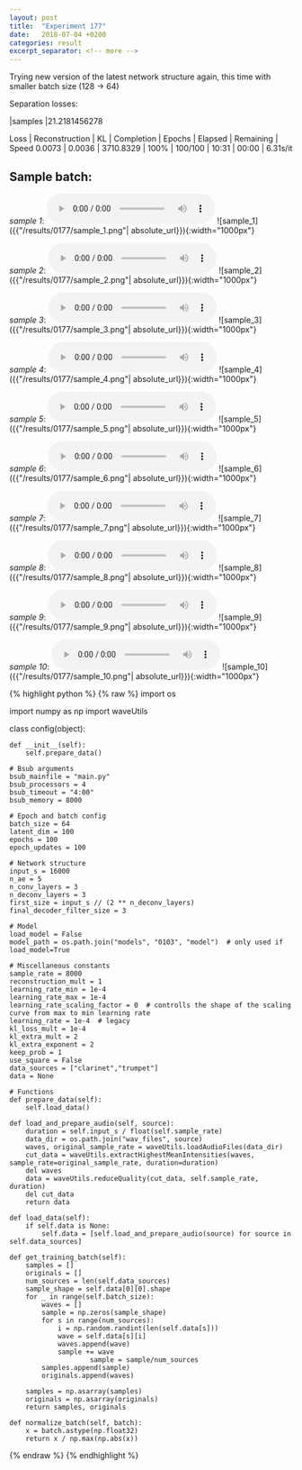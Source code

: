 ```yaml
---
layout: post
title:  "Experiment 177"
date:   2018-07-04 +0200
categories: result
excerpt_separator: <!-- more -->
---
```

Trying new version of the latest network structure again, this time with smaller batch size (128 -> 64)

Separation losses:

|samples
|21.2181456278

Loss | Reconstruction | KL | Completion | Epochs | Elapsed | Remaining | Speed
0.0073 | 0.0036 | 3710.8329 | 100% | 100/100 | 10:31 | 00:00 | 6.31s/it<!-- more -->

## **Sample batch**:
_sample 1_:
<audio src="/ResultsOverview/results/0177/sample_1.wav" controls preload></audio>
![sample_1]({{"/results/0177/sample_1.png"| absolute_url}}){:width="1000px"}

_sample 2_:
<audio src="/ResultsOverview/results/0177/sample_2.wav" controls preload></audio>
![sample_2]({{"/results/0177/sample_2.png"| absolute_url}}){:width="1000px"}

_sample 3_:
<audio src="/ResultsOverview/results/0177/sample_3.wav" controls preload></audio>
![sample_3]({{"/results/0177/sample_3.png"| absolute_url}}){:width="1000px"}

_sample 4_:
<audio src="/ResultsOverview/results/0177/sample_4.wav" controls preload></audio>
![sample_4]({{"/results/0177/sample_4.png"| absolute_url}}){:width="1000px"}

_sample 5_:
<audio src="/ResultsOverview/results/0177/sample_5.wav" controls preload></audio>
![sample_5]({{"/results/0177/sample_5.png"| absolute_url}}){:width="1000px"}

_sample 6_:
<audio src="/ResultsOverview/results/0177/sample_6.wav" controls preload></audio>
![sample_6]({{"/results/0177/sample_6.png"| absolute_url}}){:width="1000px"}

_sample 7_:
<audio src="/ResultsOverview/results/0177/sample_7.wav" controls preload></audio>
![sample_7]({{"/results/0177/sample_7.png"| absolute_url}}){:width="1000px"}

_sample 8_:
<audio src="/ResultsOverview/results/0177/sample_8.wav" controls preload></audio>
![sample_8]({{"/results/0177/sample_8.png"| absolute_url}}){:width="1000px"}

_sample 9_:
<audio src="/ResultsOverview/results/0177/sample_9.wav" controls preload></audio>
![sample_9]({{"/results/0177/sample_9.png"| absolute_url}}){:width="1000px"}

_sample 10_:
<audio src="/ResultsOverview/results/0177/sample_10.wav" controls preload></audio>
![sample_10]({{"/results/0177/sample_10.png"| absolute_url}}){:width="1000px"}


{% highlight python %}
{% raw %}
import os

import numpy as np
import waveUtils


class config(object):

	def __init__(self):
		self.prepare_data()

	# Bsub arguments
	bsub_mainfile = "main.py"
	bsub_processors = 4
	bsub_timeout = "4:00"
	bsub_memory = 8000

	# Epoch and batch config
	batch_size = 64
	latent_dim = 100
	epochs = 100
	epoch_updates = 100

	# Network structure
	input_s = 16000
	n_ae = 5
	n_conv_layers = 3
	n_deconv_layers = 3
	first_size = input_s // (2 ** n_deconv_layers)
	final_decoder_filter_size = 3

	# Model
	load_model = False
	model_path = os.path.join("models", "0103", "model")  # only used if load_model=True

	# Miscellaneous constants
	sample_rate = 8000
	reconstruction_mult = 1
	learning_rate_min = 1e-4
	learning_rate_max = 1e-4
	learning_rate_scaling_factor = 0  # controlls the shape of the scaling curve from max to min learning rate
	learning_rate = 1e-4  # legacy
	kl_loss_mult = 1e-4
	kl_extra_mult = 2
	kl_extra_exponent = 2
	keep_prob = 1
	use_square = False
	data_sources = ["clarinet","trumpet"]
	data = None

	# Functions
	def prepare_data(self):
		self.load_data()

	def load_and_prepare_audio(self, source):
		duration = self.input_s / float(self.sample_rate)
		data_dir = os.path.join("wav_files", source)
		waves, original_sample_rate = waveUtils.loadAudioFiles(data_dir)
		cut_data = waveUtils.extractHighestMeanIntensities(waves, sample_rate=original_sample_rate, duration=duration)
		del waves
		data = waveUtils.reduceQuality(cut_data, self.sample_rate, duration)
		del cut_data
		return data

	def load_data(self):
		if self.data is None:
			self.data = [self.load_and_prepare_audio(source) for source in self.data_sources]

	def get_training_batch(self):
		samples = []
		originals = []
		num_sources = len(self.data_sources)
		sample_shape = self.data[0][0].shape
		for _ in range(self.batch_size):
			waves = []
			sample = np.zeros(sample_shape)
			for s in range(num_sources):
				i = np.random.randint(len(self.data[s]))
				wave = self.data[s][i]
				waves.append(wave)
				sample += wave
                        sample = sample/num_sources
			samples.append(sample)
			originals.append(waves)

		samples = np.asarray(samples)
		originals = np.asarray(originals)
		return samples, originals

	def normalize_batch(self, batch):
		x = batch.astype(np.float32)
		return x / np.max(np.abs(x))


{% endraw %}
{% endhighlight %}

